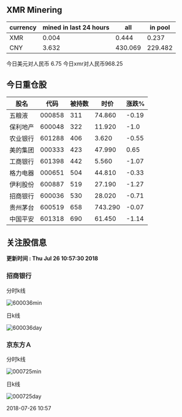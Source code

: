 ## XMR Minering

|currency|mined in last 24 hours|all|in pool|
|---|---|---|---|
|XMR|0.004|0.444|0.237|
|CNY|3.632|430.069|229.482|

今日美元对人民币 6.75	今日xmr对人民币968.25


## 今日重仓股 

|股名|代码|被持数|时价|涨跌%|
|---|---|---|---|---|
|五粮液|000858|311|74.860|-0.19|
|保利地产|600048|322|11.920|-1.0|
|农业银行|601288|406|3.620|-0.55|
|美的集团|000333|423|47.990|0.65|
|工商银行|601398|442|5.560|-1.07|
|格力电器|000651|504|44.810|-0.33|
|伊利股份|600887|519|27.190|-1.27|
|招商银行|600036|530|28.020|-0.71|
|贵州茅台|600519|658|743.290|-0.07|
|中国平安|601318|690|61.450|-1.14|

## 关注股信息
**更新时间 : Thu Jul 26 10:57:30 2018**
### 招商银行 
分时k线

![600036min](http://image.sinajs.cn/newchart/min/n/sh600036.gif)

日k线

![600036day](http://image.sinajs.cn/newchart/daily/n/sh600036.gif)

### 京东方Ａ 
分时k线

![000725min](http://image.sinajs.cn/newchart/min/n/sz000725.gif)

日k线

![000725day](http://image.sinajs.cn/newchart/daily/n/sz000725.gif)

2018-07-26 10:57